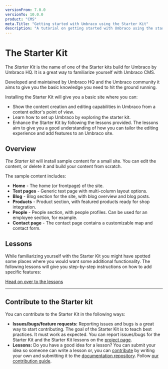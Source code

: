 ```yaml
---
versionFrom: 7.0.0
versionTo: 10.0.0
product: "CMS"
meta.Title: "Getting started with Umbraco using the Starter Kit"
description: "A tutorial on getting started with Umbraco using the starter kit"
---
```


# The Starter Kit

The *Starter Kit* is the name of one of the Starter kits build for Umbraco by Umbraco HQ. It is a great way to familiarize yourself with Umbraco CMS.

Developed and maintained by Umbraco HQ and the Umbraco community it aims to give you the basic knowledge you need to hit the ground running.

Installing the Starter Kit will give you a basic site where you can:

* Show the content creation and editing capabilities in Umbraco from a content editor's point of view.
* Learn how to set up Umbraco by exploring the starter kit.
* Enhance the Starter Kit by following the lessons provided.
  The lessons aim to give you a good understanding of how you can tailor the editing experience and add features to an Umbraco site.

## Overview

*The Starter kit* will install sample content for a small site. You can edit the content, or delete it and build your content from scratch.

The sample content includes:

* **Home** - The home (or frontpage) of the site.
* **Text pages** - Generic text page with multi-column layout options.
* **Blog** - Blog section for the site, with blog overview and blog posts.
* **Products** - Product section, with featured products ready for shop integration.
* **People** - People section, with people profiles. Can be used for an employee section, for example.
* **Contact page** - The contact page contains a customizable map and contact form.

## Lessons

While familiarizing yourself with the Starter Kit you might have spotted some places where you would want some additional functionality. The following lessons will give you step-by-step instructions on how to add specific features:

[Head on over to the lessons](lessons/)

___

## Contribute to the Starter kit

You can contribute to the Starter Kit in the following ways:

* **Issues/bugs/feature requests:** Reporting issues and bugs is a great way to start contributing. The goal of the Starter Kit is to teach best practices. It must work as expected. You can report issues/bugs for the Starter Kit and the Starter Kit lessons on the [project page](https://our.umbraco.com/projects/starter-kits/the-starter-kit/feedback/).
* **Lessons:** Do you have a good idea for a lesson? You can submit your idea so someone can write a lesson or, you can [contribute](../../../contribute/) by writing your own and submitting it to the [documentation repository](https://github.com/umbraco/UmbracoDocs/pulls). Follow [our contribution guide](https://github.com/umbraco/Umbraco-CMS/blob/v7/dev/.github/CONTRIBUTING.md).
